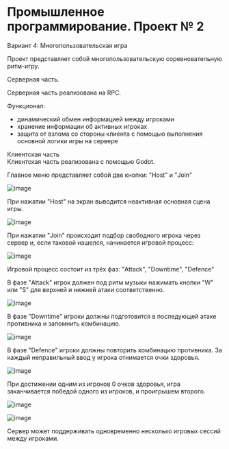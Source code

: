 # Промышленное программирование. Проект № 2

Вариант 4: Многопользовательская игра </summary>

Проект представляет собой многопользовательскую соревновательную ритм-игру.

<summary>Серверная часть.</summary>

Серверная часть реализована на RPC.

Функционал:
- динамический обмен информацией между игроками
- хранение информации об активных игроках
- защита от взлома со стороны клиента с помощью выполнения основной логики игры на сервере

<summary>Клиентская часть</summary>
Клиентская часть реализована с помощью Godot.

Главное меню представляет собой две кнопки: "Host" и "Join"

![image](https://user-images.githubusercontent.com/75019623/171502186-a094593c-6165-4c86-8170-ac14c4a83683.png)

При нажатии "Host" на экран выводится неактивная основная сцена игры.

![image](https://user-images.githubusercontent.com/75019623/171502369-8a2eae69-7c6b-4aba-a968-9a605b10067a.png)

При нажатии "Join" происходит подбор свободного игрока через сервер и, если таковой нашелся, начинается игровой процесс:

![image](https://user-images.githubusercontent.com/75019623/171502695-9277a794-5328-4664-8a57-f64ccc3095e0.png)

Игровой процесс состоит из трёх фаз: "Attack", "Downtime", "Defence"

В фазе "Attack" игрок должен под ритм музыки нажимать кнопки "W" или "S" для верхней и нижней атаки соответственно.

![image](https://user-images.githubusercontent.com/75019623/171503072-7df8178d-5579-428e-b77b-fced1e062b30.png)

В фазе "Downtime" игроки должны подготовится в последующей атаке противника и запомнить комбинацию.

![image](https://user-images.githubusercontent.com/75019623/171503314-78fca091-d79c-4069-b51b-194951aa7735.png)

В фазе "Defence" игроки должны повторить комбинацию противника. За каждый неправильный ввод у игрока отнимается очки здоровья.

![image](https://user-images.githubusercontent.com/75019623/171503726-74947d02-3426-41bf-adf7-fd273dff7e9c.png)

При достижении одним из игроков 0 очков здоровья, игра заканчивается победой одного из игроков, и проигрышем второго.

![image](https://user-images.githubusercontent.com/75019623/171503926-8d91c5b4-1de8-4cf5-a975-e68734621bbc.png)

![image](https://user-images.githubusercontent.com/75019623/171503963-96ed53f6-a1c4-4045-92ac-55c96c27faf6.png)

Сервер может поддерживать одновременно несколько игровых сессий между игроками.
